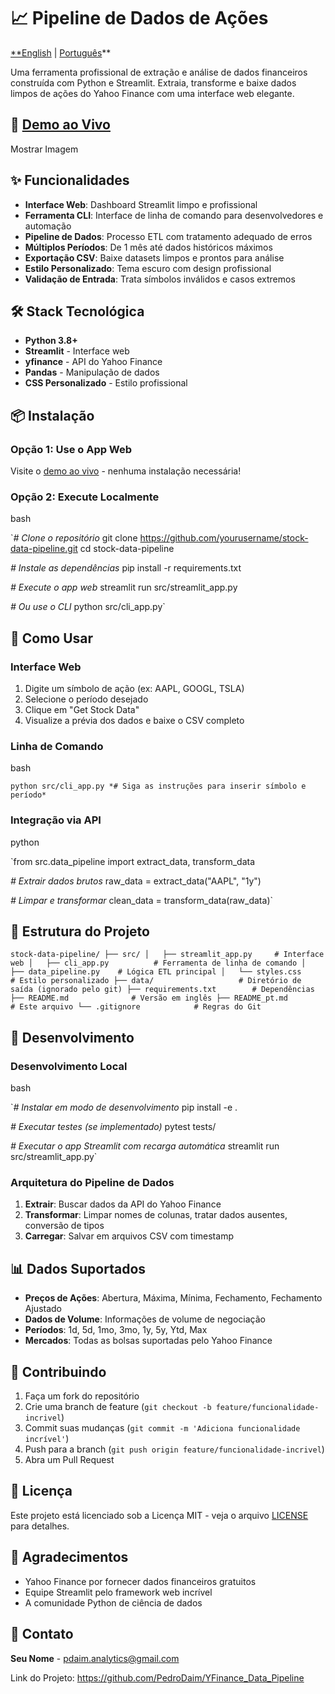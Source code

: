 # 📈 Pipeline de Dados de Ações

[**English](https://github.com/PedroDaim/YFinance_Data_Pipeline/edit/main/README.md) | [Português](https://github.com/PedroDaim/YFinance_Data_Pipeline/edit/main/README_pt.md)**

Uma ferramenta profissional de extração e análise de dados financeiros construída com Python e Streamlit. Extraia, transforme e baixe dados limpos de ações do Yahoo Finance com uma interface web elegante.

## 🚀 [Demo ao Vivo](https://your-app-url.streamlit.app/)

Mostrar Imagem

## ✨ Funcionalidades

- **Interface Web**: Dashboard Streamlit limpo e profissional
- **Ferramenta CLI**: Interface de linha de comando para desenvolvedores e automação
- **Pipeline de Dados**: Processo ETL com tratamento adequado de erros
- **Múltiplos Períodos**: De 1 mês até dados históricos máximos
- **Exportação CSV**: Baixe datasets limpos e prontos para análise
- **Estilo Personalizado**: Tema escuro com design profissional
- **Validação de Entrada**: Trata símbolos inválidos e casos extremos

## 🛠️ Stack Tecnológica

- **Python 3.8+**
- **Streamlit** - Interface web
- **yfinance** - API do Yahoo Finance
- **Pandas** - Manipulação de dados
- **CSS Personalizado** - Estilo profissional

## 📦 Instalação

### Opção 1: Use o App Web

Visite o [demo ao vivo](https://your-app-url.streamlit.app/) - nenhuma instalação necessária!

### Opção 2: Execute Localmente

bash

`*# Clone o repositório*
git clone https://github.com/yourusername/stock-data-pipeline.git
cd stock-data-pipeline

*# Instale as dependências*
pip install -r requirements.txt

*# Execute o app web*
streamlit run src/streamlit_app.py

*# Ou use o CLI*
python src/cli_app.py`

## 🎯 Como Usar

### Interface Web

1. Digite um símbolo de ação (ex: AAPL, GOOGL, TSLA)
2. Selecione o período desejado
3. Clique em "Get Stock Data"
4. Visualize a prévia dos dados e baixe o CSV completo

### Linha de Comando

bash

`python src/cli_app.py
*# Siga as instruções para inserir símbolo e período*`

### Integração via API

python

`from src.data_pipeline import extract_data, transform_data

*# Extrair dados brutos*
raw_data = extract_data("AAPL", "1y")

*# Limpar e transformar*
clean_data = transform_data(raw_data)`

## 📁 Estrutura do Projeto

`stock-data-pipeline/
├── src/
│   ├── streamlit_app.py     # Interface web
│   ├── cli_app.py          # Ferramenta de linha de comando
│   ├── data_pipeline.py    # Lógica ETL principal
│   └── styles.css          # Estilo personalizado
├── data/                   # Diretório de saída (ignorado pelo git)
├── requirements.txt        # Dependências
├── README.md              # Versão em inglês
├── README_pt.md           # Este arquivo
└── .gitignore            # Regras do Git`

## 🔧 Desenvolvimento

### Desenvolvimento Local

bash

`*# Instalar em modo de desenvolvimento*
pip install -e .

*# Executar testes (se implementado)*
pytest tests/

*# Executar o app Streamlit com recarga automática*
streamlit run src/streamlit_app.py`

### Arquitetura do Pipeline de Dados

1. **Extrair**: Buscar dados da API do Yahoo Finance
2. **Transformar**: Limpar nomes de colunas, tratar dados ausentes, conversão de tipos
3. **Carregar**: Salvar em arquivos CSV com timestamp

## 📊 Dados Suportados

- **Preços de Ações**: Abertura, Máxima, Mínima, Fechamento, Fechamento Ajustado
- **Dados de Volume**: Informações de volume de negociação
- **Períodos**: 1d, 5d, 1mo, 3mo, 1y, 5y, Ytd, Max
- **Mercados**: Todas as bolsas suportadas pelo Yahoo Finance

## 🤝 Contribuindo

1. Faça um fork do repositório
2. Crie uma branch de feature (`git checkout -b feature/funcionalidade-incrivel`)
3. Commit suas mudanças (`git commit -m 'Adiciona funcionalidade incrível'`)
4. Push para a branch (`git push origin feature/funcionalidade-incrivel`)
5. Abra um Pull Request

## 📝 Licença

Este projeto está licenciado sob a Licença MIT - veja o arquivo [LICENSE](https://www.notion.so/datadaim/LICENSE) para detalhes.

## 🙏 Agradecimentos

- Yahoo Finance por fornecer dados financeiros gratuitos
- Equipe Streamlit pelo framework web incrível
- A comunidade Python de ciência de dados

## 📧 Contato

**Seu Nome** - pdaim.analytics@gmail.com

Link do Projeto: https://github.com/PedroDaim/YFinance_Data_Pipeline
